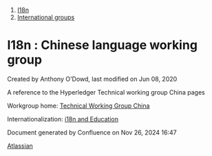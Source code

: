 1. [I18n](index.html)
2. [International groups](International-groups_22970373.html)

# I18n : Chinese language working group

Created by Anthony O'Dowd, last modified on Jun 08, 2020

A reference to the Hyperledger Technical working group China pages

Workgroup home: [Technical Working Group China](https://lf-hyperledger.atlassian.net/wiki/spaces/TWGC/overview)

Internationalization: [i18n and Education](https://lf-hyperledger.atlassian.net/wiki/spaces/TWGC/pages/22151244/i18n+and+Education)

Document generated by Confluence on Nov 26, 2024 16:47

[Atlassian](http://www.atlassian.com/)
